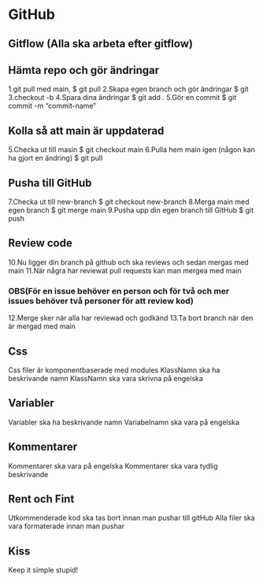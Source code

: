 # GitHub

## Gitflow (Alla ska arbeta efter gitflow)

## Hämta repo och gör ändringar

1.git pull med main, $ git pull
2.Skapa egen branch och gör ändringar $ git
3.checkout -b <new-branch>
4.Spara dina ändringar $ git add .
5.Gör en commit $ git commit -m “commit-name”

## Kolla så att main är uppdaterad

5.Checka ut till masin $ git checkout main
6.Pulla hem main igen (någon kan ha gjort en ändring) $ git pull

## Pusha till GitHub

7.Checka ut till new-branch $ git checkout new-branch
8.Merga main med egen branch $ git merge main
9.Pusha upp din egen branch till GitHub $ git push

## Review code

10.Nu ligger din branch på github och ska reviews och sedan mergas med main
11.När några har reviewat pull requests kan man mergea med main

### OBS(För en issue behöver en person och för två och mer issues behöver två personer för att review kod)

12.Merge sker när alla har reviewad och godkänd
13.Ta bort branch när den är mergad med main

## Css

Css filer är komponentbaserade med modules
KlassNamn ska ha beskrivande namn
KlassNamn ska vara skrivna på engelska

## Variabler

Variabler ska ha beskrivande namn
Variabelnamn ska vara på engelska

## Kommentarer

Kommentarer ska vara på engelska
Kommentarer ska vara tydlig beskrivande

## Rent och Fint

Utkommenderade kod ska tas bort innan man pushar till gitHub
Alla filer ska vara formaterade innan man pushar

## Kiss

Keep it simple stupid!
